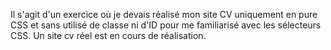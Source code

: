 Il s'agit d'un exercice où je devais réalisé mon site CV uniquement en pure CSS et sans utilisé de classe ni d'ID pour me familiarisé avec les sélecteurs CSS. Un site cv réel est en cours de réalisation.
